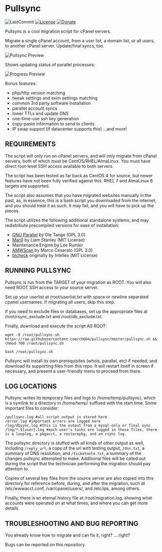 # Pullsync

![LastCommit](https://img.shields.io/github/last-commit/ch604/pullsync)
[![License](https://img.shields.io/badge/license-BSD3-green.svg)](https://opensource.org/licenses/BSD-3-Clause)
[![Donate](https://img.shields.io/badge/donate-paypal-blue)](https://www.paypal.me/walilkoa)

Pullsync is a cool migration script for cPanel servers.

Migrate a single cPanel account, from a user list, a domain list, or all users, to another cPanel server. Update/final syncs, too.

![Pullsync Preview](https://imgur.com/NzdUqtU.png)

Shows updating status of parallel processes:

![Progress Preview](https://imgur.com/OsFDYJt.png)

Bonus features:
* php/http version matching 
* tweak settings and exim settings matching
* common 3rd party software installation
* parallel account syncs
* lower TTLs and update DNS
* one-time-use ssh key generation
* copy-paste information to send to clients
* IP swap support (if datacenter supports this)
...and more!

## REQUIREMENTS
The script will only run on cPanel servers, and will only migrate from cPanel servers, both of which must be CentOS/RHEL/AlmaLinux. You must have direct root-level SSH access available to both servers.

The script has been tested as far back as CentOS 4 for source, but newer features have not been fully verified against this. RHEL 7 and AlmaLinux 8 targets are supported.

The script also assumes that you have migrated websites manually in the past, as, in essence, this is a bash script you downloaded from the internet, and you should treat it as such. It may fail, and you will have to pick up the pieces.

The script utilizes the following additional standalone systems, and may redistribute precompiled versions for ease of installation:
* [GNU Parallel](https://www.gnu.org/software/parallel/) by Ole Tange (GPL 3.0)
* [Marill](https://github.com/lrstanley/marill) by Liam Stanley (MIT License)
* Maintenance Engine by Lee Rumler
* [AMWScan](https://github.com/marcocesarato/PHP-Antimalware-Scanner) by Marco Cesarato (GPL 3.0)
* [blcheck](https://github.com/ch604/blcheck) originally by Intellex (MIT License)

## RUNNING PULLSYNC
Pullsync is run from the TARGET of your migration as ROOT. You will also need ROOT SSH access to your source server.

Set up your userlist at /root/userlist.txt with space or newline separated cpanel usernames. If migrating all users, skip this step.

If you need to exclude files or databases, set up the appropriate files at /root/rsync_exclude.txt and /root/db_exclude.txt.

Finally, download and execute the script AS ROOT:

```wget -O /root/pullsync.sh https://raw.githubusercontent.com/ch604/pullsync/master/pullsync.sh && chmod 700 /root/pullsync.sh```

```bash /root/pullsync.sh```

Pullsync will install its own prerequisites (whois, parallel, etc) if needed, and download its supporting files from this repo. It will restart itself in screen if necessary, and present a user-friendly menu to proceed from there.

## LOG LOCATIONS
Pullsync writes its temporary files and logs to /home/temp/pullsync/, which is a symlink to a directory in /home/temp/ suffixed with the start time. Some important files to consider:

```
/pullsync.log #all script output is stored here
/error.log #important errors are logged here
/log/dbsync.log #this is the output from a mysql-only or final sync
/log/*.${user}.log #each user's tasks are logged in these files, there is a looplog, a pkgacct, a restorepkg, and an rsync log.
```

The pullsync directory is stuffed with all kinds of other output as well, including `/reply_url`, a copy of the url with testing output, `/dns.txt`, a summary of DNS resolution, and `/ticketnote.txt`, a summary of the changes pullsync attempted to make. Additoinal files will be called out during the script that the technician performing the migration should pay attention to.

Copies of several key files from the source server are also copied into this directory for reference before, during, and after the migration, such at /etc/wwwacct.conf, /var/cpanel/users/, and /etc/ips, among others.

Finally, there is an eternal history file at /root/migration.log, showing what accounts were operated on at what times, and where you can get more details.

## TROUBLESHOOTING AND BUG REPORTING
You already know how to migrate and can fix it, right? ....right?

Bugs can be reported on this repository.
